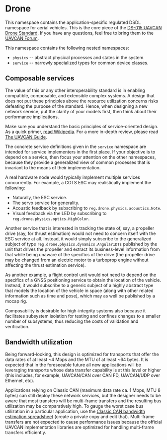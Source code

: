 # Drone

This namespace contains the application-specific regulated DSDL namespace for aerial vehicles.
This is the core piece of the [DS-015 UAVCAN Drone Standard](https://github.com/pixhawk/Pixhawk-Standards).
If you have any questions, feel free to bring them to the [UAVCAN Forum](https://forum.uavcan.org/c/sig/drone-sig/17).

This namespace contains the following nested namespaces:

- `physics` -- abstract physical processes and states in the system.
- `service` -- narrowly specialized types for common device classes.

## Composable services

The value of this or any other interoperability standard is in enabling compatible, composable, and extensible
complex systems.
A design that does not put these principles above the resource utilization concerns risks defeating the purpose
of the standard.
Hence, when designing a new network service, put the clarity of your models first, then think about their performance
implications.

Make sure you understand the basic principles of service-oriented design.
As a quick primer, [read Wikipedia](https://en.wikipedia.org/wiki/Service-oriented_architecture).
For a more in-depth review, please read [The UAVCAN Guide](https://uavcan.org/guide).

The concrete service definitions given in the `service` namespace are intended for service implementers
in the first place.
If your objective is to depend on a service, then focus your attention on the other namespaces,
because they provide a generalized view of common processes that is invariant to the means of their implementation.

A real hardware node would typically implement multiple services concurrently.
For example, a COTS ESC may realistically implement the following:

- Naturally, the ESC service.
- The servo service for generality.
- Acoustic feedback by subscribing to `reg.drone.physics.acoustics.Note`.
- Visual feedback via the LED by subscribing to `reg.drone.physics.optics.HighColor`.

Another service that is interested in tracking the state of, say, a propeller drive
(say, for thrust estimation) would not need to concern itself with the ESC service at all.
Instead, it would simply subscribe to the generalized subject of type
`reg.drone.physics.dynamics.Angular1DTs` published by the unit that drives the propeller
and extract its business-level information from that while being unaware of the specifics of the drive
(the propeller drive may be changed from an electric motor to a turboprop engine without affecting the
thrust estimation service).

As another example, a flight control unit would not need to depend on the specifics of a GNSS positioning
service to obtain the location of the vehicle.
Instead, it would subscribe to a generic subject of a highly abstract type that models the location of
the vehicle in space (along with other related information such as time and pose),
which may as well be published by a mocap rig.

Composability is desirable for high-integrity systems also because it facilitates subsystem isolation for
testing and confines changes to a smaller number of subsystems,
thus reducing the costs of validation and verification.

## Bandwidth utilization

Being forward-looking, this design is optimized for transports that offer
the data rates of at least ~4 Mbps and the MTU of at least ~64 bytes.
It is expected that in the foreseeable future all new applications will be leveraging transports whose
data transfer capability is at this level or higher
(this includes, for example, UAVCAN/CAN over CAN FD, UAVCAN/UDP over Ethernet, etc).

Applications relying on Classic CAN (maximum data rate ca. 1 Mbps, MTU 8 bytes) can still deploy these network services,
but the designer needs to be aware that most transfers will be multi-frame transfers and the resulting bus utilization
may be comparatively high.
To gauge the worst case bus utilization in a particular application, use the
[Classic CAN bandwidth estimation spreadsheet](https://docs.google.com/spreadsheets/d/1xSBcnnqbHBEZfFg4cqiS1weXHwX3X0MFWpW1WcEBIds/edit#gid=0)
(create a private copy and edit that).
Multi-frame transfers are not expected to cause performance issues because the official
UAVCAN implementation libraries are optimized for handling multi-frame transfers efficiently.
